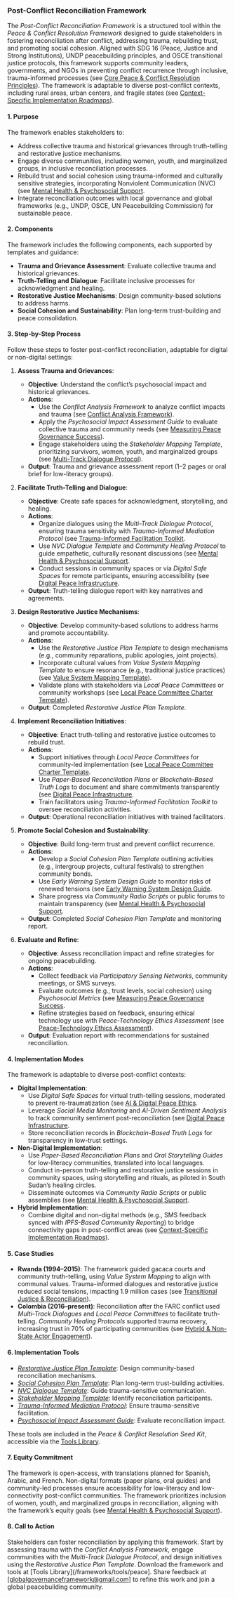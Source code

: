 ### Post-Conflict Reconciliation Framework

The *Post-Conflict Reconciliation Framework* is a structured tool within the *Peace & Conflict Resolution Framework* designed to guide stakeholders in fostering reconciliation after conflict, addressing trauma, rebuilding trust, and promoting social cohesion. Aligned with SDG 16 (Peace, Justice and Strong Institutions), UNDP peacebuilding principles, and OSCE transitional justice protocols, this framework supports community leaders, governments, and NGOs in preventing conflict recurrence through inclusive, trauma-informed processes (see [Core Peace & Conflict Resolution Principles](/frameworks/docs/implementation/peace#core-principles)). The framework is adaptable to diverse post-conflict contexts, including rural areas, urban centers, and fragile states (see [Context-Specific Implementation Roadmaps](/frameworks/docs/implementation/peace#context-specific-roadmaps)).

#### 1. Purpose
The framework enables stakeholders to:
- Address collective trauma and historical grievances through truth-telling and restorative justice mechanisms.
- Engage diverse communities, including women, youth, and marginalized groups, in inclusive reconciliation processes.
- Rebuild trust and social cohesion using trauma-informed and culturally sensitive strategies, incorporating Nonviolent Communication (NVC) (see [Mental Health & Psychosocial Support](/frameworks/docs/implementation/peace#mental-health]).
- Integrate reconciliation outcomes with local governance and global frameworks (e.g., UNDP, OSCE, UN Peacebuilding Commission) for sustainable peace.

#### 2. Components
The framework includes the following components, each supported by templates and guidance:
- **Trauma and Grievance Assessment**: Evaluate collective trauma and historical grievances.
- **Truth-Telling and Dialogue**: Facilitate inclusive processes for acknowledgment and healing.
- **Restorative Justice Mechanisms**: Design community-based solutions to address harms.
- **Social Cohesion and Sustainability**: Plan long-term trust-building and peace consolidation.

#### 3. Step-by-Step Process
Follow these steps to foster post-conflict reconciliation, adaptable for digital or non-digital settings:

1. **Assess Trauma and Grievances**:
   - **Objective**: Understand the conflict’s psychosocial impact and historical grievances.
   - **Actions**:
     - Use the *Conflict Analysis Framework* to analyze conflict impacts and trauma (see [Conflict Analysis Framework](/frameworks/docs/implementation/peace#conflict-analysis-framework)).
     - Apply the *Psychosocial Impact Assessment Guide* to evaluate collective trauma and community needs (see [Measuring Peace Governance Success](/frameworks/docs/implementation/peace#measuring-success)).
     - Engage stakeholders using the *Stakeholder Mapping Template*, prioritizing survivors, women, youth, and marginalized groups (see [Multi-Track Dialogue Protocol](/frameworks/docs/implementation/peace#multi-track-dialogue-protocol)).
   - **Output**: Trauma and grievance assessment report (1–2 pages or oral brief for low-literacy groups).

2. **Facilitate Truth-Telling and Dialogue**:
   - **Objective**: Create safe spaces for acknowledgment, storytelling, and healing.
   - **Actions**:
     - Organize dialogues using the *Multi-Track Dialogue Protocol*, ensuring trauma sensitivity with *Trauma-Informed Mediation Protocol* (see [Trauma-Informed Facilitation Toolkit](/frameworks/docs/implementation/peace#trauma-informed-toolkit]).
     - Use *NVC Dialogue Template* and *Community Healing Protocol* to guide empathetic, culturally resonant discussions (see [Mental Health & Psychosocial Support](/frameworks/docs/implementation/peace#mental-health]).
     - Conduct sessions in community spaces or via *Digital Safe Spaces* for remote participants, ensuring accessibility (see [Digital Peace Infrastructure](/frameworks/docs/implementation/peace#digital-infrastructure]).
   - **Output**: Truth-telling dialogue report with key narratives and agreements.

3. **Design Restorative Justice Mechanisms**:
   - **Objective**: Develop community-based solutions to address harms and promote accountability.
   - **Actions**:
     - Use the *Restorative Justice Plan Template* to design mechanisms (e.g., community reparations, public apologies, joint projects).
     - Incorporate cultural values from *Value System Mapping Template* to ensure resonance (e.g., traditional justice practices) (see [Value System Mapping Template](/frameworks/docs/implementation/peace#value-system-mapping-template)).
     - Validate plans with stakeholders via *Local Peace Committees* or community workshops (see [Local Peace Committee Charter Template](/frameworks/docs/implementation/peace#local-peace-committee-charter-template)).
   - **Output**: Completed *Restorative Justice Plan Template*.

4. **Implement Reconciliation Initiatives**:
   - **Objective**: Enact truth-telling and restorative justice outcomes to rebuild trust.
   - **Actions**:
     - Support initiatives through *Local Peace Committees* for community-led implementation (see [Local Peace Committee Charter Template](/frameworks/docs/implementation/peace#local-peace-committee-charter-template]).
     - Use *Paper-Based Reconciliation Plans* or *Blockchain-Based Truth Logs* to document and share commitments transparently (see [Digital Peace Infrastructure](/frameworks/docs/implementation/peace#digital-infrastructure]).
     - Train facilitators using *Trauma-Informed Facilitation Toolkit* to oversee reconciliation activities.
   - **Output**: Operational reconciliation initiatives with trained facilitators.

5. **Promote Social Cohesion and Sustainability**:
   - **Objective**: Build long-term trust and prevent conflict recurrence.
   - **Actions**:
     - Develop a *Social Cohesion Plan Template* outlining activities (e.g., intergroup projects, cultural festivals) to strengthen community bonds.
     - Use *Early Warning System Design Guide* to monitor risks of renewed tensions (see [Early Warning System Design Guide](/frameworks/docs/implementation/peace#early-warning-system-design-guide]).
     - Share progress via *Community Radio Scripts* or public forums to maintain transparency (see [Mental Health & Psychosocial Support](/frameworks/docs/implementation/peace#mental-health]).
   - **Output**: Completed *Social Cohesion Plan Template* and monitoring report.

6. **Evaluate and Refine**:
   - **Objective**: Assess reconciliation impact and refine strategies for ongoing peacebuilding.
   - **Actions**:
     - Collect feedback via *Participatory Sensing Networks*, community meetings, or SMS surveys.
     - Evaluate outcomes (e.g., trust levels, social cohesion) using *Psychosocial Metrics* (see [Measuring Peace Governance Success](/frameworks/docs/implementation/peace#measuring-success]).
     - Refine strategies based on feedback, ensuring ethical technology use with *Peace-Technology Ethics Assessment* (see [Peace-Technology Ethics Assessment](/frameworks/docs/implementation/peace#peace-technology-ethics-assessment)).
   - **Output**: Evaluation report with recommendations for sustained reconciliation.

#### 4. Implementation Modes
The framework is adaptable to diverse post-conflict contexts:
- **Digital Implementation**:
  - Use *Digital Safe Spaces* for virtual truth-telling sessions, moderated to prevent re-traumatization (see [AI & Digital Peace Ethics](/frameworks/docs/implementation/peace#ai-ethics]).
  - Leverage *Social Media Monitoring* and *AI-Driven Sentiment Analysis* to track community sentiment post-reconciliation (see [Digital Peace Infrastructure](/frameworks/docs/implementation/peace#digital-infrastructure]).
  - Store reconciliation records in *Blockchain-Based Truth Logs* for transparency in low-trust settings.
- **Non-Digital Implementation**:
  - Use *Paper-Based Reconciliation Plans* and *Oral Storytelling Guides* for low-literacy communities, translated into local languages.
  - Conduct in-person truth-telling and restorative justice sessions in community spaces, using storytelling and rituals, as piloted in South Sudan’s healing circles.
  - Disseminate outcomes via *Community Radio Scripts* or public assemblies (see [Mental Health & Psychosocial Support](/frameworks/docs/implementation/peace#mental-health]).
- **Hybrid Implementation**:
  - Combine digital and non-digital methods (e.g., SMS feedback synced with *IPFS-Based Community Reporting*) to bridge connectivity gaps in post-conflict areas (see [Context-Specific Implementation Roadmaps](/frameworks/docs/implementation/peace#context-specific-roadmaps)).

#### 5. Case Studies
- **Rwanda (1994–2015)**: The framework guided gacaca courts and community truth-telling, using *Value System Mapping* to align with communal values. Trauma-informed dialogues and restorative justice reduced social tensions, impacting 1.9 million cases (see [Transitional Justice & Reconciliation](/frameworks/docs/implementation/peace#transitional-justice)).
- **Colombia (2016–present)**: Reconciliation after the FARC conflict used *Multi-Track Dialogues* and *Local Peace Committees* to facilitate truth-telling. *Community Healing Protocols* supported trauma recovery, increasing trust in 70% of participating communities (see [Hybrid & Non-State Actor Engagement](/frameworks/docs/implementation/peace#non-state-actors)).

#### 6. Implementation Tools
- *[Restorative Justice Plan Template](/frameworks/tools/peace/restorative-justice-plan-template-en.pdf)*: Design community-based reconciliation mechanisms.
- *[Social Cohesion Plan Template](/frameworks/tools/peace/social-cohesion-plan-template-en.pdf)*: Plan long-term trust-building activities.
- *[NVC Dialogue Template](/frameworks/tools/peace/nvc-dialogue-template-en.pdf)*: Guide trauma-sensitive communication.
- *[Stakeholder Mapping Template](/frameworks/tools/peace/stakeholder-mapping-template-en.pdf)*: Identify reconciliation participants.
- *[Trauma-Informed Mediation Protocol](/frameworks/tools/peace/trauma-informed-mediation-protocol-en.pdf)*: Ensure trauma-sensitive facilitation.
- *[Psychosocial Impact Assessment Guide](/frameworks/tools/peace/psychosocial-impact-assessment-guide-en.pdf)*: Evaluate reconciliation impact.

These tools are included in the *Peace & Conflict Resolution Seed Kit*, accessible via the [Tools Library](/frameworks/tools/peace).

#### 7. Equity Commitment
The framework is open-access, with translations planned for Spanish, Arabic, and French. Non-digital formats (paper plans, oral guides) and community-led processes ensure accessibility for low-literacy and low-connectivity post-conflict communities. The framework prioritizes inclusion of women, youth, and marginalized groups in reconciliation, aligning with the framework’s equity goals (see [Mental Health & Psychosocial Support](/frameworks/docs/implementation/peace#mental-health)).

#### 8. Call to Action
Stakeholders can foster reconciliation by applying this framework. Start by assessing trauma with the *Conflict Analysis Framework*, engage communities with the *Multi-Track Dialogue Protocol*, and design initiatives using the *Restorative Justice Plan Template*. Download the framework and tools at [Tools Library](/frameworks/tools/peace]. Share feedback at [globalgovernanceframework@gmail.com] to refine this work and join a global peacebuilding community.